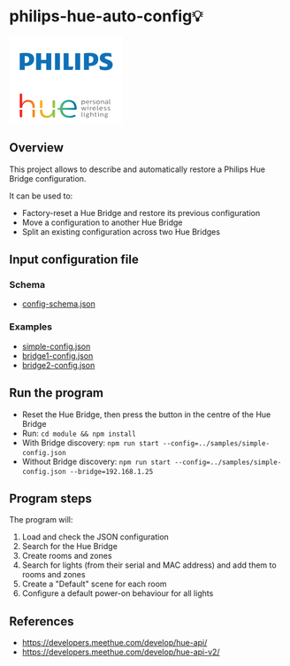 # philips-hue-auto-config💡

[![](./res/idrKrdVpQk.svg)](https://www.philips-hue.com/)

## Overview

This project allows to describe and automatically restore a Philips Hue Bridge configuration.

It can be used to:
* Factory-reset a Hue Bridge and restore its previous configuration
* Move a configuration to another Hue Bridge 
* Split an existing configuration across two Hue Bridges

## Input configuration file

### Schema
* [config-schema.json](./module/src/config/config-schema.json)

### Examples
* [simple-config.json](./samples/simple-config.json)
* [bridge1-config.json](./samples/bridge1-config.json)
* [bridge2-config.json](./samples/bridge2-config.json)

## Run the program

* Reset the Hue Bridge, then press the button in the centre of the Hue Bridge
* Run: `cd module && npm install` 
* With Bridge discovery: `npm run start --config=../samples/simple-config.json`
* Without Bridge discovery: `npm run start --config=../samples/simple-config.json --bridge=192.168.1.25`

## Program steps

The program will:

1. Load and check the JSON configuration
2. Search for the Hue Bridge
3. Create rooms and zones
4. Search for lights (from their serial and MAC address) and add them to rooms and zones
5. Create a "Default" scene for each room
6. Configure a default power-on behaviour for all lights

## References

* https://developers.meethue.com/develop/hue-api/
* https://developers.meethue.com/develop/hue-api-v2/